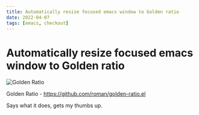 ```yaml
---
title: Automatically resize focused emacs window to Golden ratio
date: 2022-04-07
tags: [emacs, checkout]
---
```


# Automatically resize focused emacs window to Golden ratio #

![Golden Ratio](https://camo.githubusercontent.com/475a4debfc2ae85201baf6b5eceb47693bf6e76267572b9f4db5003bc3753cef/68747470733a2f2f7261772e6769746875622e636f6d2f726f6d616e2f676f6c64656e2d726174696f2e656c2f6173736574732f676f6c64656e5f726174696f5f656c2e676966)

Golden Ratio - <https://github.com/roman/golden-ratio.el>

Says what it does, gets my thumbs up.

